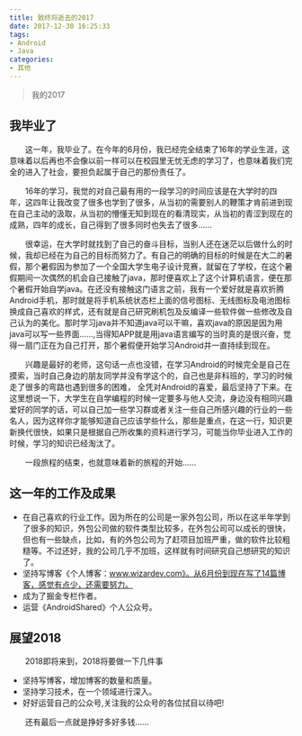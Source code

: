 ```yaml
---
title: 致终将逝去的2017
date: 2017-12-30 16:25:33
tags: 
- Android 
- Java
categories: 
- 其他
---
```


> 我的2017

<!-- more -->

## 我毕业了

&emsp;&emsp;这一年，我毕业了。在今年的6月份，我已经完全结束了16年的学业生涯，这意味着以后再也不会像以前一样可以在校园里无忧无虑的学习了，也意味着我们完全的进入了社会，要担负起属于自己的那份责任了。

&emsp;&emsp;16年的学习，我觉的对自己最有用的一段学习的时间应该是在大学时的四年，这四年让我改变了很多也学到了很多，从当初的需要别人的鞭策才肯前进到现在自己主动的汲取，从当初的懵懂无知到现在的看清现实，从当初的青涩到现在的成熟，四年的成长，自己得到了很多同时也失去了很多......

&emsp;&emsp;很幸运，在大学时就找到了自己的奋斗目标，当别人还在迷茫以后做什么的时候，我却已经在为自己的目标而努力了。有自己的明确的目标的时候是在大二的暑假，那个暑假因为参加了一个全国大学生电子设计竞赛，就留在了学校，在这个暑假期间一次偶然的机会自己接触了java，那时便喜欢上了这个计算机语言，便在那个暑假开始自学java。在还没有接触这门语言之前，我有一个爱好就是喜欢折腾Android手机，那时就是将手机系统状态栏上面的信号图标、无线图标及电池图标换成自己喜欢的样式，还有就是自己研究刷机包及反编译一些软件做一些修改及自己认为的美化。那时学习java并不知道java可以干嘛，喜欢java的原因是因为用java可以写一些界面......,当得知APP就是用java语言编写的当时真的是很兴奋，觉得一扇门正在为自己打开，那个暑假便开始学习Android并一直持续到现在。

&emsp;&emsp;兴趣是最好的老师，这句话一点也没错，在学习Android的时候完全是自己在摸索，当时自己身边的朋友同学并没有学这个的，自己也是非科班的，学习的时候走了很多的弯路也遇到很多的困难，  全凭对Android的喜爱，最后坚持了下来。在这里想说一下，大学生在自学编程的时候一定要多与他人交流，身边没有相同兴趣爱好的同学的话，可以自己加一些学习群或者关注一些自己所感兴趣的行业的一些名人，因为这样你才能够知道自己应该学些什么，那些是重点，在这一行，知识更新换代很快，如果只是根据自己所收集的资料进行学习，可能当你毕业进入工作的时候，学习的知识已经淘汰了。

&emsp;&emsp;一段旅程的结束，也就意味着新的旅程的开始......

## 这一年的工作及成果

- 在自己喜欢的行业工作。因为所在的公司是一家外包公司，所以在这半年学到了很多的知识，外包公司做的软件类型比较多，在外包公司可以成长的很快，但也有一些缺点，比如，有的外包公司为了赶项目加班严重，做的软件比较粗糙等。不过还好，我的公司几乎不加班，这样就有时间研究自己想研究的知识了。
- 坚持写博客《个人博客：www.wizardev.com》。从6月份到现在写了14篇博客，感觉有点少，还需要努力。
- 成为了掘金专栏作者。
- 运营《AndroidShared》个人公众号。

## 展望2018

&emsp;&emsp;2018即将来到，2018将要做一下几件事

- 坚持写博客，增加博客的数量和质量。
- 坚持学习技术，在一个领域进行深入。
- 好好运营自己的公众号,关注我的公众号的各位拭目以待吧!

&emsp;&emsp;还有最后一点就是挣好多好多钱......
